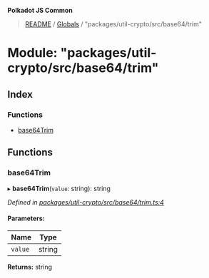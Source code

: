 **Polkadot JS Common**

> [README](../README.md) / [Globals](../globals.md) / "packages/util-crypto/src/base64/trim"

# Module: "packages/util-crypto/src/base64/trim"

## Index

### Functions

* [base64Trim](_packages_util_crypto_src_base64_trim_.md#base64trim)

## Functions

### base64Trim

▸ **base64Trim**(`value`: string): string

*Defined in [packages/util-crypto/src/base64/trim.ts:4](https://github.com/polkadot-js/common/blob/dd1220ac/packages/util-crypto/src/base64/trim.ts#L4)*

#### Parameters:

Name | Type |
------ | ------ |
`value` | string |

**Returns:** string
